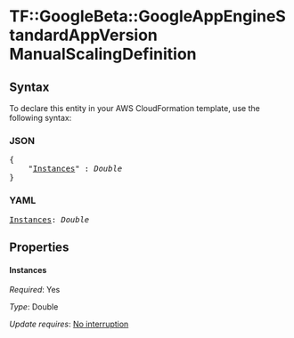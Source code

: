# TF::GoogleBeta::GoogleAppEngineStandardAppVersion ManualScalingDefinition

## Syntax

To declare this entity in your AWS CloudFormation template, use the following syntax:

### JSON

<pre>
{
    "<a href="#instances" title="Instances">Instances</a>" : <i>Double</i>
}
</pre>

### YAML

<pre>
<a href="#instances" title="Instances">Instances</a>: <i>Double</i>
</pre>

## Properties

#### Instances

_Required_: Yes

_Type_: Double

_Update requires_: [No interruption](https://docs.aws.amazon.com/AWSCloudFormation/latest/UserGuide/using-cfn-updating-stacks-update-behaviors.html#update-no-interrupt)

